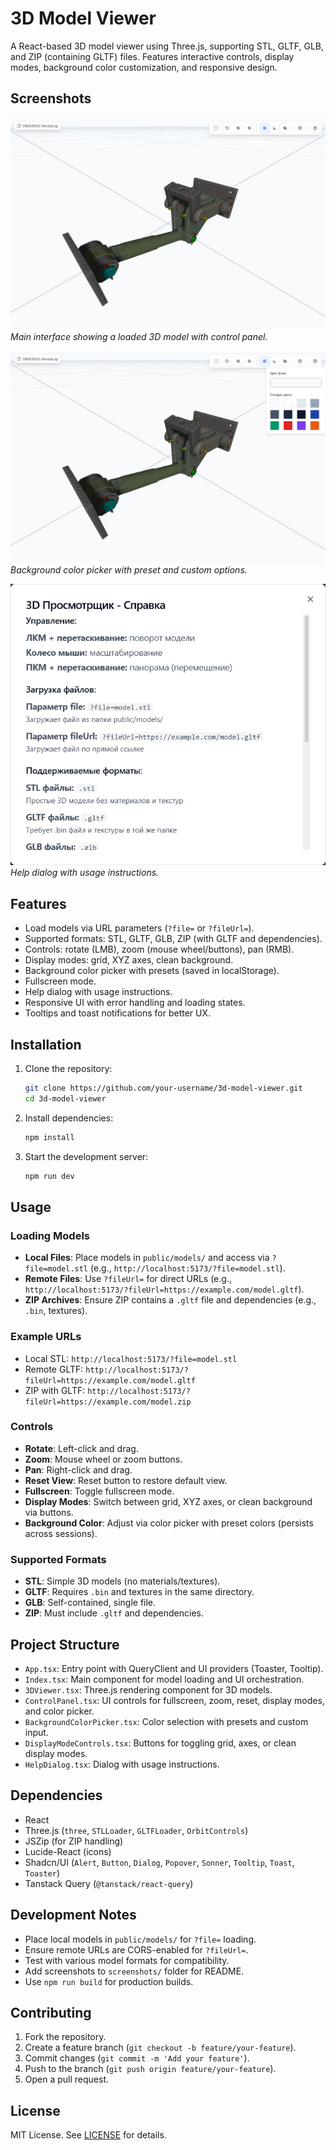 # 3D Model Viewer

A React-based 3D model viewer using Three.js, supporting STL, GLTF, GLB, and ZIP (containing GLTF) files. Features interactive controls, display modes, background color customization, and responsive design.

## Screenshots
![Main Interface](screenshots/main-interface.png)
*Main interface showing a loaded 3D model with control panel.*

![Background Color Picker](screenshots/color-picker.png)
*Background color picker with preset and custom options.*

![Help Dialog](screenshots/help-dialog.png)
*Help dialog with usage instructions.*

## Features
- Load models via URL parameters (`?file=` or `?fileUrl=`).
- Supported formats: STL, GLTF, GLB, ZIP (with GLTF and dependencies).
- Controls: rotate (LMB), zoom (mouse wheel/buttons), pan (RMB).
- Display modes: grid, XYZ axes, clean background.
- Background color picker with presets (saved in localStorage).
- Fullscreen mode.
- Help dialog with usage instructions.
- Responsive UI with error handling and loading states.
- Tooltips and toast notifications for better UX.

## Installation

1. Clone the repository:
   ```bash
   git clone https://github.com/your-username/3d-model-viewer.git
   cd 3d-model-viewer
   ```

2. Install dependencies:
   ```bash
   npm install
   ```

3. Start the development server:
   ```bash
   npm run dev
   ```

## Usage

### Loading Models
- **Local Files**: Place models in `public/models/` and access via `?file=model.stl` (e.g., `http://localhost:5173/?file=model.stl`).
- **Remote Files**: Use `?fileUrl=` for direct URLs (e.g., `http://localhost:5173/?fileUrl=https://example.com/model.gltf`).
- **ZIP Archives**: Ensure ZIP contains a `.gltf` file and dependencies (e.g., `.bin`, textures).

### Example URLs
- Local STL: `http://localhost:5173/?file=model.stl`
- Remote GLTF: `http://localhost:5173/?fileUrl=https://example.com/model.gltf`
- ZIP with GLTF: `http://localhost:5173/?fileUrl=https://example.com/model.zip`

### Controls
- **Rotate**: Left-click and drag.
- **Zoom**: Mouse wheel or zoom buttons.
- **Pan**: Right-click and drag.
- **Reset View**: Reset button to restore default view.
- **Fullscreen**: Toggle fullscreen mode.
- **Display Modes**: Switch between grid, XYZ axes, or clean background via buttons.
- **Background Color**: Adjust via color picker with preset colors (persists across sessions).

### Supported Formats
- **STL**: Simple 3D models (no materials/textures).
- **GLTF**: Requires `.bin` and textures in the same directory.
- **GLB**: Self-contained, single file.
- **ZIP**: Must include `.gltf` and dependencies.

## Project Structure
- `App.tsx`: Entry point with QueryClient and UI providers (Toaster, Tooltip).
- `Index.tsx`: Main component for model loading and UI orchestration.
- `3DViewer.tsx`: Three.js rendering component for 3D models.
- `ControlPanel.tsx`: UI controls for fullscreen, zoom, reset, display modes, and color picker.
- `BackgroundColorPicker.tsx`: Color selection with presets and custom input.
- `DisplayModeControls.tsx`: Buttons for toggling grid, axes, or clean display modes.
- `HelpDialog.tsx`: Dialog with usage instructions.

## Dependencies
- React
- Three.js (`three`, `STLLoader`, `GLTFLoader`, `OrbitControls`)
- JSZip (for ZIP handling)
- Lucide-React (icons)
- Shadcn/UI (`Alert`, `Button`, `Dialog`, `Popover`, `Sonner`, `Tooltip`, `Toast`, `Toaster`)
- Tanstack Query (`@tanstack/react-query`)

## Development Notes
- Place local models in `public/models/` for `?file=` loading.
- Ensure remote URLs are CORS-enabled for `?fileUrl=`.
- Test with various model formats for compatibility.
- Add screenshots to `screenshots/` folder for README.
- Use `npm run build` for production builds.

## Contributing
1. Fork the repository.
2. Create a feature branch (`git checkout -b feature/your-feature`).
3. Commit changes (`git commit -m 'Add your feature'`).
4. Push to the branch (`git push origin feature/your-feature`).
5. Open a pull request.

## License
MIT License. See [LICENSE](LICENSE) for details.